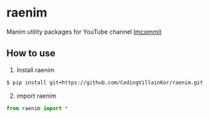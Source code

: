 # raenim
Manim utility packages for YouTube channel [Imcommit](https://www.youtube.com/@%EC%9E%84%EC%BB%A4%EB%B0%8B)


## How to use

1. Install raenim
```bash
$ pip install git+https://github.com/CodingVillainKor/raenim.git
```

2. import raenim
```python
from raenim import *
```
